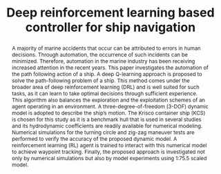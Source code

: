 ---
layout: publication
sitemap: false
title: "Deep reinforcement learning based controller for ship navigation"
authors: Deraj, Rohit,& Rankumar Sudha, R.S., & Alam, M. S., & Carlucho, I. 
pdf: rohit2023rl
image: rohit2023rl.jpg
display: Ocean Engineering
year: 2023
doi: 10.1016/j.oceaneng.2023.113937
code: https://github.com/MarineAutonomy/Deep-Reinforcement-Learning-Based-Control-for-Ship-Navigation
abstract: "A majority of marine accidents that occur can be attributed to errors in human decisions. Through automation, the occurrence of such incidents can be minimized. Therefore, automation in the marine industry has been receiving increased attention in the recent years. This paper investigates the automation of the path following action of a ship. A deep Q-learning approach is proposed to solve the path-following problem of a ship. This method comes under the broader area of deep reinforcement learning (DRL) and is well suited for such tasks, as it can learn to take optimal decisions through sufficient experience. This algorithm also balances the exploration and the exploitation schemes of an agent operating in an environment. A three-degree-of-freedom (3-DOF) dynamic model is adopted to describe the ship’s motion. The Krisco container ship (KCS) is chosen for this study as it is a benchmark hull that is used in several studies and its hydrodynamic coefficients are readily available for numerical modeling. Numerical simulations for the turning circle and zig-zag maneuver tests are performed to verify the accuracy of the proposed dynamic model. A reinforcement learning (RL) agent is trained to interact with this numerical model to achieve waypoint tracking. Finally, the proposed approach is investigated not only by numerical simulations but also by model experiments using 1:75.5 scaled model."
---
